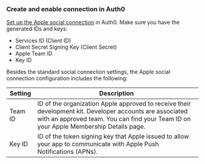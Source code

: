 ### Create and enable connection in Auth0

[Set up the Apple social connection](https://auth0.com/docs/dashboard/guides/connections/set-up-connections-social) in Auth0. Make sure you have the generated IDs and keys:

* Services ID (Client ID)
* Client Secret Signing Key (Client Secret)
* Apple Team ID
* Key ID

Besides the standard social connection settings, the Apple social connection configuration includes the following:

| Setting | Description | 
|---------|-------------|
| Team ID | ID of the organization Apple approved to receive their development kit. Developer accounts are associated with an approved team. You can find your Team ID on your Apple Membership Details page. |
| Key ID | ID of the token signing key that Apple issued to allow your app to communicate with Apple Push Notifications (APNs). |
